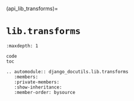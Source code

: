 (api_lib_transforms)=

# `lib.transforms`

```{toctree}
:maxdepth: 1

code
toc
```

```{eval-rst}
.. automodule:: django_docutils.lib.transforms
   :members:
   :private-members:
   :show-inheritance:
   :member-order: bysource
```
